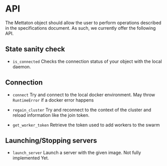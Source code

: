 # API

The Mettaton object should allow the user to perform operations described in the specifications document. As such, we currently offer the following API.

## State sanity check

 - `is_connected`
   Checks the connection status of your object with the local daemon.

## Connection

 - `connect`
   Try and connect to the local docker environment. May throw `RuntimeError` if a docker error happens

 - `regain_cluster`
   Try and reconnect to the context of the cluster and reload information like the join token.

 - `get_worker_token`
   Retrieve the token used to add workers to the swarm

## Launching/Stopping servers

 - `launch_server`
   Launch a server with the given image. Not fully implemented Yet.
